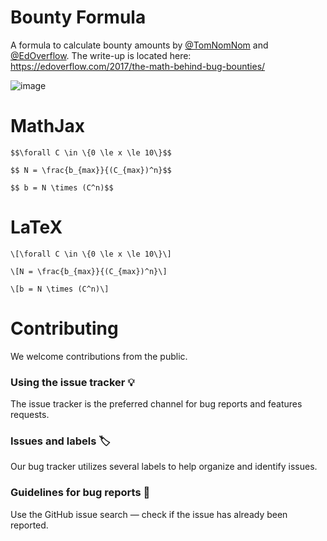 # Bounty Formula

A formula to calculate bounty amounts by [@TomNomNom](@TomNomNom) and [@EdOverflow](@EdOverflow). The write-up is located here: https://edoverflow.com/2017/the-math-behind-bug-bounties/

![image](https://user-images.githubusercontent.com/18099289/33429329-a6f56d1a-d5cc-11e7-8bdc-222281672382.png)

# MathJax

```
$$\forall C \in \{0 \le x \le 10\}$$

$$ N = \frac{b_{max}}{(C_{max})^n}$$

$$ b = N \times (C^n)$$
```

# LaTeX

```
\[\forall C \in \{0 \le x \le 10\}\]

\[N = \frac{b_{max}}{(C_{max})^n}\]

\[b = N \times (C^n)\]
```

# Contributing

We welcome contributions from the public.

### Using the issue tracker 💡

The issue tracker is the preferred channel for bug reports and features requests.

### Issues and labels 🏷

Our bug tracker utilizes several labels to help organize and identify issues.

### Guidelines for bug reports 🐛

Use the GitHub issue search — check if the issue has already been reported.
